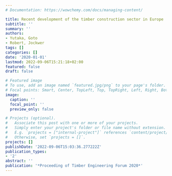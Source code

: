 ```yaml
---
# Documentation: https://wowchemy.com/docs/managing-content/

title: Recent development of the timber construction sector in Europe
subtitle: ''
summary: ''
authors:
- Yutaka, Goto
- Robert, Jockwer
tags: []
categories: []
date: '2020-01-01'
lastmod: 2022-09-06T15:21:18+02:00
featured: false
draft: false

# Featured image
# To use, add an image named `featured.jpg/png` to your page's folder.
# Focal points: Smart, Center, TopLeft, Top, TopRight, Left, Right, BottomLeft, Bottom, BottomRight.
image:
  caption: ''
  focal_point: ''
  preview_only: false

# Projects (optional).
#   Associate this post with one or more of your projects.
#   Simply enter your project's folder or file name without extension.
#   E.g. `projects = ["internal-project"]` references `content/project/deep-learning/index.md`.
#   Otherwise, set `projects = []`.
projects: []
publishDate: '2022-09-06T15:03:36.277222Z'
publication_types:
- '2'
abstract: ''
publication: '*Proceeding of Timber Engineering Forum 2020*'
---
```

